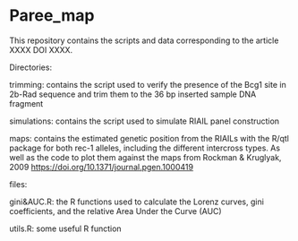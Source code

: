 # Paree_map

This repository contains the scripts and data corresponding to the article XXXX DOI XXXX.

Directories:

trimming: contains the script used to verify the presence of the Bcg1 site in 2b-Rad sequence and trim them to the 36 bp inserted sample DNA fragment

simulations: contains the script used to simulate RIAIL panel construction

maps: contains the estimated genetic position from the RIAILs with the R/qtl package for both rec-1 alleles, including the different intercross types. As well as the code to plot them against the maps from Rockman & Kruglyak, 2009 https://doi.org/10.1371/journal.pgen.1000419

files:

gini&AUC.R: the R functions used to calculate the Lorenz curves, gini coefficients, and the relative Area Under the Curve (AUC)

utils.R: some useful R function


